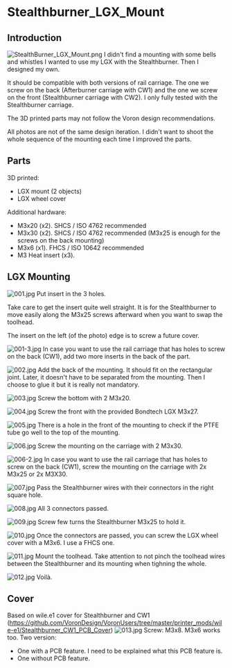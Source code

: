 # Stealthburner_LGX_Mount
## Introduction
![StealthBurner_LGX_Mount.png](./Images/StealthBurner_LGX_Mount.png)
I didn't find a mounting with some bells and whistles I wanted to use my LGX with the Stealthburner. Then I designed my own.

It should be compatible with both versions of rail carriage. The one we screw on the back (Afterburner carriage with CW1) and the one we screw on the front (Stealthburner carriage with CW2). I only fully tested with the Stealthburner carriage.

The 3D printed parts may not follow the Voron design recommendations.

All photos are not of the same design iteration. I didn't want to shoot the whole sequence of the mounting each time I improved the parts.

## Parts
3D printed:
- LGX mount (2 objects)
- LGX wheel cover

Additional hardware:
- M3x20 (x2). SHCS / ISO 4762 recommended
- M3x30 (x2). SHCS / ISO 4762 recommended (M3x25 is enough for the screws on the back mounting)
- M3x6 (x1). FHCS / ISO 10642 recommended
- M3 Heat insert (x3).

## LGX Mounting
![001.jpg](./Images/001.jpg)
Put insert in the 3 holes.

Take care to get the insert quite well straight. It is for the Stealthburner to move easily along the M3x25 screws afterward when you want to swap the toolhead.

The insert on the left (of the photo) edge is to screw a future cover.

![001-3.jpg](./Images/001-3.jpg)
In case you want to use the rail carriage that has holes to screw on the back (CW1), add two more inserts in the back of the part.

![002.jpg](./Images/002.jpg)
    Add the back of the mounting. It should fit on the rectangular joint. Later, it doesn't have to be separated from the mounting. Then I choose to glue it but it is really not mandatory.

![003.jpg](./Images/003.jpg)
Screw the bottom with 2 M3x20.

![004.jpg](./Images/004.jpg)
Screw the front with the provided Bondtech LGX M3x27.

![005.jpg](./Images/005.jpg)
There is a hole in the front of the mounting to check if the PTFE tube go well to the top of the mounting.

![006.jpg](./Images/006.jpg)
Screw the mounting on the carriage with 2 M3x30.

![006-2.jpg](./Images/006-2.jpg)
In case you want to use the rail carriage that has holes to screw on the back (CW1), screw the mounting on the carriage with 2x M3x25 or 2x M3X30.

![007.jpg](./Images/007.jpg)
Pass the Stealthburner wires with their connectors in the right square hole.

![008.jpg](./Images/008.jpg)
All 3 connectors passed.

![009.jpg](./Images/009.jpg)
Screw few turns the Stealthburner M3x25 to hold it.

![010.jpg](./Images/010.jpg)
Once the connectors are passed, you can screw the LGX wheel cover with a M3x6. I use a FHCS one.

![011.jpg](./Images/011.jpg)
Mount the toolhead. Take attention to not pinch the toolhead wires between the Stealthburner and its mounting when tighning the whole.

![012.jpg](./Images/012.jpg)
Voilà.

## Cover
Based on wile.e1 cover for Stealthburner and CW1 (https://github.com/VoronDesign/VoronUsers/tree/master/printer_mods/wile-e1/Stealthburner_CW1_PCB_Cover)
![013.jpg](./Images/013.jpg)
Screw: M3x8. M3x6 works too.
Two version:
- One with a PCB feature. I need to be explained what this PCB feature is.
- One without PCB feature.
